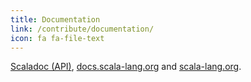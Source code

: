 ```yaml
---
title: Documentation
link: /contribute/documentation/
icon: fa fa-file-text
---
```

[Scaladoc (API)](/contribute/scala-standard-library-api-documentation/), [docs.scala-lang.org](http://docs.scala-lang.org/contribute.html) and [scala-lang.org](https://github.com/scala/scala-lang).
